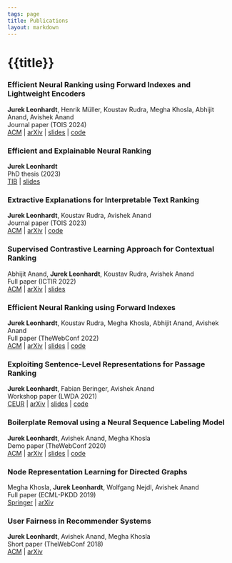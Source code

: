 ```yaml
---
tags: page
title: Publications
layout: markdown
---
```


# {{title}}

### Efficient Neural Ranking using Forward Indexes and Lightweight Encoders
**Jurek Leonhardt**, Henrik Müller, Koustav Rudra, Megha Khosla, Abhijit Anand, Avishek Anand\
Journal paper (TOIS 2024)\
[ACM](https://dl.acm.org/doi/10.1145/3631939) | [arXiv](https://arxiv.org/abs/2311.01263) | [slides](https://mrjleo.github.io/slides/2024-tois_fast-forward-indexes) | [code](https://github.com/mrjleo/fast-forward-indexes)

### Efficient and Explainable Neural Ranking
**Jurek Leonhardt**\
PhD thesis (2023)\
[TIB](https://doi.org/10.15488/15769) | [slides](https://mrjleo.github.io/slides/2023-phd)

### Extractive Explanations for Interpretable Text Ranking
**Jurek Leonhardt**, Koustav Rudra, Avishek Anand\
Journal paper (TOIS 2023)\
[ACM](https://dl.acm.org/doi/10.1145/3576924) | [arXiv](https://arxiv.org/abs/2106.12460) | [code](https://github.com/mrjleo/ranking-models)

### Supervised Contrastive Learning Approach for Contextual Ranking
Abhijit Anand, **Jurek Leonhardt**, Koustav Rudra, Avishek Anand\
Full paper (ICTIR 2022)\
[ACM](https://dl.acm.org/doi/10.1145/3539813.3545139) | [arXiv](https://arxiv.org/abs/2207.03153) | [slides](https://docs.google.com/presentation/d/1pFuxm3X4yARMQmlVeBOrFS4aj15gCAhH73EzPS4GdE4)

### Efficient Neural Ranking using Forward Indexes
**Jurek Leonhardt**, Koustav Rudra, Megha Khosla, Abhijit Anand, Avishek Anand\
Full paper (TheWebConf 2022)\
[ACM](https://dl.acm.org/doi/abs/10.1145/3485447.3511955) | [arXiv](https://arxiv.org/abs/2110.06051) | [slides](https://mrjleo.github.io/slides/2022-www_fast-forward-indexes) | [code](https://github.com/mrjleo/fast-forward-indexes)

### Exploiting Sentence-Level Representations for Passage Ranking
**Jurek Leonhardt**, Fabian Beringer, Avishek Anand\
Workshop paper (LWDA 2021)\
[CEUR](http://ceur-ws.org/Vol-2993/) | [arXiv](https://arxiv.org/abs/2106.07316) | [slides](https://docs.google.com/presentation/d/1xTUsgWLWNFkcCjDdUVjnESvacQ46hVOTTXnA0XhIAs0) | [code](https://github.com/mrjleo/ranking-models)

### Boilerplate Removal using a Neural Sequence Labeling Model
**Jurek Leonhardt**, Avishek Anand, Megha Khosla\
Demo paper (TheWebConf 2020)\
[ACM](https://dl.acm.org/doi/10.1145/3366424.3383547) | [arXiv](https://arxiv.org/abs/2004.14294) | [slides](https://docs.google.com/presentation/d/1gZkOcxCGXtcGRi2B07brmMs7XIpflX2jXoUfHhMudq0) | [code](https://github.com/mrjleo/boilernet)

### Node Representation Learning for Directed Graphs
Megha Khosla, **Jurek Leonhardt**, Wolfgang Nejdl, Avishek Anand\
Full paper (ECML-PKDD 2019)\
[Springer](https://link.springer.com/chapter/10.1007/978-3-030-46150-8_24) | [arXiv](https://arxiv.org/abs/1810.09176)

### User Fairness in Recommender Systems
**Jurek Leonhardt**, Avishek Anand, Megha Khosla\
Short paper (TheWebConf 2018)\
[ACM](https://dl.acm.org/doi/10.1145/3184558.3186949) | [arXiv](https://arxiv.org/abs/1807.06349)
